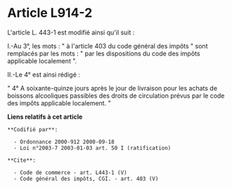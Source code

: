 # Article L914-2

L'article L. 443-1 est modifié ainsi qu'il suit : 

I.-Au 3°, les mots : " à l'article 403 du code général des impôts " sont remplacés par les mots : " par les dispositions du
code des impôts applicable localement ". 

II.-Le 4° est ainsi rédigé : 

" 4° A soixante-quinze jours après le jour de livraison pour les achats de boissons alcooliques passibles des droits de
circulation prévus par le code des impôts applicable localement. "

**Liens relatifs à cet article**

	**Codifié par**:

	  - Ordonnance 2000-912 2000-09-18
	  - Loi n°2003-7 2003-01-03 art. 50 I (ratification)

	**Cite**:

	  - Code de commerce - art. L443-1 (V)
	  - Code général des impôts, CGI. - art. 403 (V)
